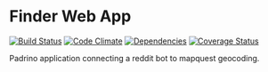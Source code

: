 Finder Web App
==============

[![Build Status](https://travis-ci.org/Billiam/finder.png)](https://travis-ci.org/Billiam/finder)
[![Code Climate](https://codeclimate.com/github/Billiam/finder.png)](https://codeclimate.com/github/Billiam/finder)
[![Dependencies](https://gemnasium.com/Billiam/finder.png)](https://gemnasium.com/Billiam/finder)
[![Coverage Status](https://coveralls.io/repos/Billiam/finder/badge.png)](https://coveralls.io/r/Billiam/finder)

Padrino application connecting a reddit bot to mapquest geocoding.

